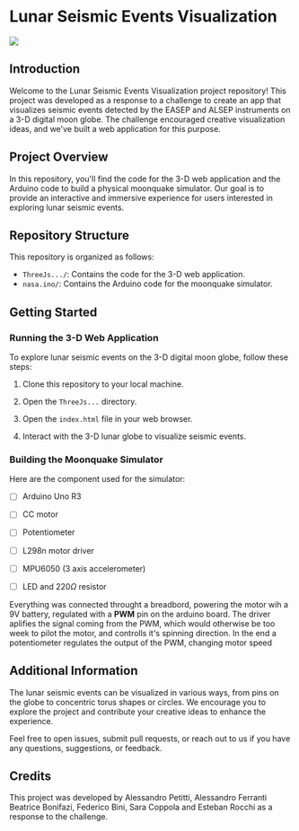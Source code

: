 # Lunar Seismic Events Visualization

![](https://github.com/Alessandro-Petitti/Space_app_challenge/blob/main/demo.gif)

## Introduction

Welcome to the Lunar Seismic Events Visualization project repository! This project was developed as a response to a challenge to create an app that visualizes seismic events detected by the EASEP and ALSEP instruments on a 3-D digital moon globe. The challenge encouraged creative visualization ideas, and we've built a web application for this purpose.

## Project Overview

In this repository, you'll find the code for the 3-D web application and the Arduino code to build a physical moonquake simulator. Our goal is to provide an interactive and immersive experience for users interested in exploring lunar seismic events.

## Repository Structure

This repository is organized as follows:

- `ThreeJs.../`: Contains the code for the 3-D web application.
- `nasa.ino/`: Contains the Arduino code for the moonquake simulator.

## Getting Started

### Running the 3-D Web Application

To explore lunar seismic events on the 3-D digital moon globe, follow these steps:

1. Clone this repository to your local machine.

2. Open the `ThreeJs...` directory.

3. Open the `index.html` file in your web browser.

4. Interact with the 3-D lunar globe to visualize seismic events.

### Building the Moonquake Simulator

Here are the component used for the simulator:

* [ ] Arduino Uno R3

* [ ] CC motor

* [ ] Potentiometer

* [ ] L298n motor driver

* [ ] MPU6050 (3 axis accelerometer)

* [ ] LED and 220$\Omega$ resistor          

Everything was connected throught a breadbord, powering the motor wih a 9V battery, regulated with a **PWM** pin on the arduino board. The driver aplifies the signal coming from the PWM, which would otherwise be too week to pilot the motor, and controlls it's spinning direction. 
In the end a potentiometer regulates the output of the PWM, changing motor speed

## Additional Information

The lunar seismic events can be visualized in various ways, from pins on the globe to concentric torus shapes or circles. We encourage you to explore the project and contribute your creative ideas to enhance the experience.

Feel free to open issues, submit pull requests, or reach out to us if you have any questions, suggestions, or feedback.

## Credits

This project was developed by Alessandro Petitti, Alessandro Ferranti Beatrice Bonifazi, Federico Bini, Sara Coppola and Esteban Rocchi as a response to the challenge.



